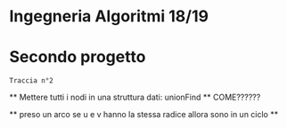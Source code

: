# Ingegneria Algoritmi 18/19
# Secondo progetto
	Traccia n°2
** Mettere tutti i nodi in una struttura dati:  unionFind ** COME??????

** preso un arco se u e v hanno la stessa radice allora sono in un ciclo **
